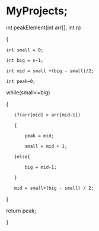 # MyProjects;
int peakElement(int arr[], int n)

{

    int small = 0;

    int big = n-1;

    int mid = small +(big - small)/2;

    int peak=0;

   while(small<=big)

   {

       if(arr[mid] > arr[mid-1])

       {

           peak = mid;

           small = mid + 1;

       }else{

           big = mid-1;

       }

       mid = small+(big - small) / 2;

   }

   return peak;

}
